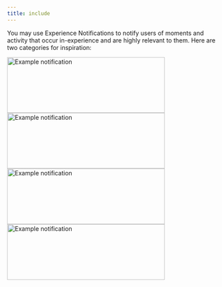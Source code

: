 ```yaml
---
title: include
---
```


You may use Experience Notifications to notify users of moments and activity that occur in-experience and are highly relevant to them. Here are two categories for inspiration:

<Tabs>
<TabItem label="Async Activity">

<Grid container spacing={3}>
<Grid item>
<img src="../../assets/open-cloud/experience-notifications/Example-Notification-A.png" width="369" height="130" alt="Example notification" />
</Grid>
<Grid item>
<img src="../../assets/open-cloud/experience-notifications/Example-Notification-D.png" width="369" height="130" alt="Example notification" />
</Grid>
</Grid>

</TabItem>
<TabItem label="Progress / Achievement">

<Grid container spacing={3}>
<Grid item>
<img src="../../assets/open-cloud/experience-notifications/Example-Notification-C.png" width="369" height="130" alt="Example notification" />
</Grid>
<Grid item>
<img src="../../assets/open-cloud/experience-notifications/Example-Notification-B.png" width="369" height="130" alt="Example notification" />
</Grid>
</Grid>

</TabItem>
</Tabs>
